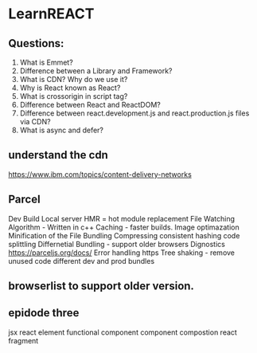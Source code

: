 # LearnREACT

## Questions:

1. What is Emmet?
2. Difference between a Library and Framework?
3. What is CDN? Why do we use it?
4. Why is React known as React?
5. What is crossorigin in script tag?
6. Difference between React and ReactDOM?
7. Difference between react.development.js and react.production.js files via CDN?
8. What is async and defer?

## understand the cdn

https://www.ibm.com/topics/content-delivery-networks

## Parcel

Dev Build
Local server
HMR = hot module replacement
File Watching Algorithm - Written in c++
Caching - faster builds. 
Image optimazation
Minification of the File
Bundling
Compressing
consistent hashing
code splittling
Differnetial Bundling - support older browsers
Dignostics https://parceljs.org/docs/
Error handling
https
Tree shaking - remove unused code
different dev and prod bundles

## browserlist to support older version.

## epidode three

  jsx
  react element 
  functional component
  component compostion
  react fragment
